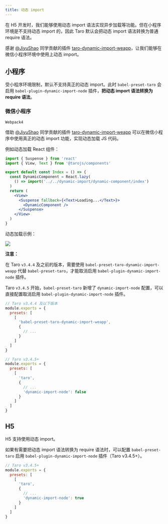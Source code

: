 ```yaml
---
title: 动态 import
---
```


在 H5 开发时，我们能够使用动态 import 语法实现异步加载等功能。但在小程序环境是不支持动态 import 的，因此 Taro 默认会把动态 import 语法转换为普通 require 语法。

感谢 [@JiyuShao](https://github.com/JiyuShao) 同学贡献的插件 [taro-dynamic-import-weapp](https://github.com/JiyuShao/taro-dynamic-import-weapp)，让我们能够在微信小程序环境中使用上动态 import。

## 小程序

受小程序环境限制，默认不支持真正的动态 import。此时 `babel-preset-taro` 会启用 `babel-plugin-dynamic-import-node` 插件，**把动态 import 语法转换为 require 语法**。

### 微信小程序

`Webpack4`

借助 [@JiyuShao](https://github.com/JiyuShao) 同学贡献的插件 [taro-dynamic-import-weapp](https://github.com/JiyuShao/taro-dynamic-import-weapp) 可以在微信小程序中使用真正的动态 import 功能，实现动态加载 JS 代码。

例如动态加载 React 组件：

```jsx title="pages.jsx"
import { Suspense } from 'react'
import { View, Text } from '@tarojs/components'

export default const Index = () => {
  const DynamicComponent = React.lazy(
    () => import('../../dynamic-import/dynamic-component/index')
  )
  return (
    <View>
      <Suspense fallback={<Text>Loading...</Text>}>
        <DynamicComponent />
      </Suspense>
    </View>
  )
}
```

动态加载示例：

![](https://storage.jd.com/cjj-pub-images/taro-demo-dynamic.jpg)

**注意：**

在 Taro `v3.4.4` 及之前的版本，需要使用 `babel-preset-taro-dynamic-import-weapp` 代替 `babel-preset-taro`，才能取消启用 `babel-plugin-dynamic-import-node` 插件。

Taro `v3.4.5` 开始，`babel-preset-taro` 新增了 `dynamic-import-node` 配置，可以直接配置取消启用 `babel-plugin-dynamic-import-node` 插件。

```js title="babel.config.js" {5,16,19}
// Taro v3.4.4 及以下版本
module.exports = {
  presets: [
    [
      'babel-preset-taro-dynamic-import-weapp',
      {
        // ...
      }
    ]
  ]
}

// Taro v3.4.5+
module.exports = {
  presets: [
    [
      'taro',
      {
        // ...
        'dynamic-import-node': false
      }
    ]
  ]
}
```

## H5

H5 支持使用动态 import。

如果有需要把动态 import 语法转换为 require 语法时，可以配置 `babel-preset-taro` 启用 `babel-plugin-dynamic-import-node` 插件（Taro v3.4.5+）。

```js title="babel.config.js" {8}
// Taro v3.4.5+
module.exports = {
  presets: [
    [
      'taro',
      {
        // ...
        'dynamic-import-node': true
      }
    ]
  ]
}
```

